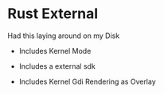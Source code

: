 # Rust External
Had this laying around on my Disk 

- Includes Kernel Mode 

- Includes a external sdk

- Includes Kernel Gdi Rendering as Overlay
